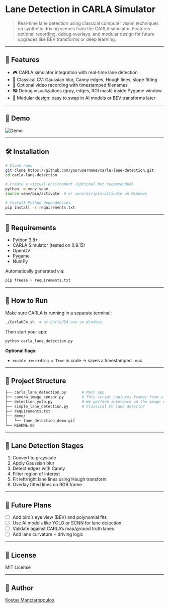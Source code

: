 # Lane Detection in CARLA Simulator

> Real-time lane detection using classical computer vision techniques on synthetic driving scenes from the CARLA simulator. Features optional recording, debug overlays, and modular design for future upgrades like BEV transforms or deep learning.

---

## 🚀 Features

- 🎮 CARLA simulator integration with real-time lane detection
- 🧠 Classical CV: Gaussian blur, Canny edges, Hough lines, slope fitting
- 🧾 Optional video recording with timestamped filenames
- 🖼️ Debug visualizations (gray, edges, ROI mask) inside Pygame window
- 🧩 Modular design: easy to swap in AI models or BEV transforms later

---

## 📸 Demo

![Demo](demo/lane_detection_demo.gif)

---

## 🛠️ Installation

```bash
# Clone repo
git clone https://github.com/yourusername/carla-lane-detection.git
cd carla-lane-detection

# Create a virtual environment (optional but recommended)
python -m venv venv
source venv/bin/activate  # or venv\Scripts\activate on Windows

# Install Python dependencies
pip install -r requirements.txt
```

---

## 🔧 Requirements

- Python 3.8+
- CARLA Simulator (tested on 0.9.15)
- OpenCV
- Pygame
- NumPy

Automatically generated via:
```bash
pip freeze > requirements.txt
```

---

## 🧪 How to Run

Make sure CARLA is running in a separate terminal:
```bash
./CarlaUE4.sh  # or CarlaUE4.exe on Windows
```

Then start your app:
```bash
python carla_lane_detection.py
```

**Optional flags:**
- `enable_recording = True` in code → saves a timestamped `.mp4`

---

## 📂 Project Structure

```bash
├── carla_lane_detection.py       # Main app
├── camera_image_sensor.py        # This script captures frames from a drive storing them fo future processes
├── detection_yolo.py             # We perform inference on the image data from carla using YOLO
├── simple_lane_detection.py      # Classical CV lane detector
├── requirements.txt
├── demo/
│   └── lane_detection_demo.gif
└── README.md
```

---

## 🧱 Lane Detection Stages

1. Convert to grayscale
2. Apply Gaussian blur
3. Detect edges with Canny
4. Filter region of interest
5. Fit left/right lane lines using Hough transform
6. Overlay fitted lines on RGB frame

---

## 🔄 Future Plans

- [ ] Add bird’s eye view (BEV) and polynomial fits
- [ ] Use AI models like YOLO or SCNN for lane detection
- [ ] Validate against CARLA’s map/ground truth lanes
- [ ] Add lane curvature + driving logic

---

## 📜 License

MIT License

---

## 👤 Author

[Kostas Mantzaropoulos](https://github.com/kmatzaro)